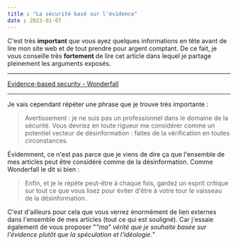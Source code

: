 ```yaml
---
title : "La sécurité basé sur l'évidence"
date : 2023-01-07
---
```


C'est très **important** que vous ayez quelques informations en tête avant de lire mon site web et de tout prendre pour argent comptant. De ce fait, je vous conseille très **fortement** de lire cet article dans lequel je partage pleinement les arguments exposés.

---

[Evidence-based security - Wonderfall](https://web.archive.org/web/20230514230642/https://wonderfall.space/evidence-based-security/)

---

Je vais cependant répéter une phrase que je trouve très importante :

> Avertissement : je ne suis pas un professionnel dans le domaine de la sécurité. Vous devriez en toute rigueur me considérer comme un potentiel vecteur de désinformation : faites de la vérification en toutes circonstances.

Évidemment, ce n'est pas parce que je viens de dire ça que l'ensemble de mes articles peut être considéré comme de la désinformation. Comme Wonderfall le dit si bien :

> Enfin, et je le répète peut-être à chaque fois, gardez un esprit critique sur tout ce que vous lisez pour éviter d'être à votre tour le vaisseau de la désinformation.

C'est d'ailleurs pour cela que vous verrez énormément de lien externes dans l'ensemble de mes articles (tout ce qui est souligné). Car j'essaie également de vous proposer "*"ma" vérité que je souhaite basée sur l'évidence plutôt que la spéculation et l'idéologie.*"